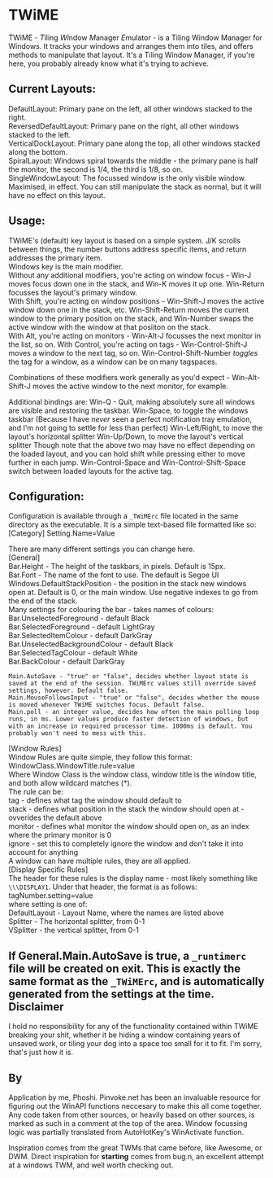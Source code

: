 TWiME
=====

TWiME - *T*iling *Wi*ndow *M*anager *E*mulator - is a Tiling Window Manager for Windows. It tracks your windows and arranges them into tiles, and offers methods to
manipulate that layout. It's a Tiling Window Manager, if you're here, you probably already know what it's trying to achieve.

Current Layouts:
----------------
DefaultLayout: Primary pane on the left, all other windows stacked to the right.  
ReversedDefaultLayout: Primary pane on the right, all other windows stacked to the left.  
VerticalDockLayout: Primary pane along the top, all other windows stacked along the bottom.  
SpiralLayout: Windows spiral towards the middle - the primary pane is half the monitor, the second is 1/4, the third is 1/8, so on.  
SingleWindowLayout: The focussed window is the only visible window. Maximised, in effect. You can still manipulate the stack as normal, but it will have no effect on this layout.  


Usage:
------
TWiME's (default) key layout is based on a simple system. J/K scrolls between things, the number buttons address specific items, and return addresses the primary item.  
Windows key is the main modifier.  
Without any additional modifiers, you're acting on window focus - Win-J moves focus down one in the stack, and Win-K moves it up one. Win-Return focusses the layout's primary window.  
With Shift, you're acting on window positions - Win-Shift-J moves the active window down one in the stack, etc. Win-Shift-Return moves the current window to the primary position on the stack, and Win-Number swaps the active window with the window at that posiiton on the stack.  
With Alt, you're acting on monitors - Win-Alt-J focusses the next monitor in the list, so on.
With Control, you're acting on tags - Win-Control-Shift-J moves a window to the next tag, so on. Win-Control-Shift-Number *toggles* the tag for a window, as a window can be on 
many tagspaces.

Combinations of these modifiers work generally as you'd expect - Win-Alt-Shift-J moves the active window to the next monitor, for example.

Additional bindings are:
Win-Q - Quit, making absolutely sure all windows are visible and restoring the taskbar.
Win-Space, to toggle the windows taskbar (Because I have *never* seen a perfect notification tray emulation, and I'm not going to settle for less than perfect)
Win-Left/Right, to move the layout's horizontal splitter
Win-Up/Down, to move the layout's vertical splitter
Though note that the above two may have no effect depending on the loaded layout, and you can hold shift while pressing either to move further in each jump.
Win-Control-Space and Win-Control-Shift-Space switch between loaded layouts for the active tag.

Configuration:
--------------
Configuration is available through a `_TWiMErc` file located in the same directory as the executable. It is a simple text-based file formatted like so:  
    [Category]
        Setting.Name=Value

There are many different settings you can change here.  
[General]  
    Bar.Height - The height of the taskbars, in pixels. Default is 15px.  
    Bar.Font - The name of the font to use. The default is Segoe UI  
    Windows.DefaultStackPosition - the position in the stack new windows open at. Default is 0, or the main window. Use negative indexes to go from the end of the stack.  
    Many settings for colouring the bar - takes names of colours:  
    Bar.UnselectedForeground - default Black  
    Bar.SelectedForeground - default LightGray  
    Bar.SelectedItemColour - default DarkGray  
    Bar.UnselectedBackgroundColour - default Black  
    Bar.SelectedTagColour - default White  
    Bar.BackColour - default DarkGray   

    Main.AutoSave - "true" or "false", decides whether layout state is saved at the end of the session. TWiMErc values still override saved settings, however. Default false.  
    Main.MouseFollowsInput - "true" or "false", decides whether the mouse is moved whenever TWiME switches focus. Default false.  
    Main.poll - an integer value, decides how often the main polling loop runs, in ms. Lower values produce faster detection of windows, but with an increase in required processor time. 1000ms is default. You probably won't need to mess with this.  
[Window Rules]  
    Window Rules are quite simple, they follow this format:  
    WindowClass.WindowTitle.rule=value  
    Where Window Class is the window class, window title is the window title, and both allow wildcard matches (*).  
    The rule can be:  
        tag - defines what tag the window should default to  
        stack - defines what position in the stack the window should open at - ovverides the default above  
        monitor - defines what monitor the window should open on, as an index where the primary monitor is 0  
        ignore - set this to completely ignore the window and don't take it into account for anything  
    A window can have multiple rules, they are all applied.  
[Display Specific Rules]  
    The header for these rules is the display name - most likely something like `\\\DISPLAY1`. Under that header, the format is as follows:    
    tagNumber.setting=value  
    where setting is one of:  
        DefaultLayout - Layout Name, where the names are listed above  
        Splitter - The horizontal splitter, from 0-1  
        VSplitter - the vertical splitter, from 0-1  
  
If General.Main.AutoSave is true, a `_runtimerc` file will be created on exit. This is exactly the same format as the `_TWiMErc`, and is automatically generated from the settings at the time.
Disclaimer
----------
I hold no responsibility for any of the functionality contained within TWiME breaking your shit, whether it be hiding a window containing years of unsaved work, or tiling your dog into a space too small for it to fit.
I'm sorry, that's just how it is.

By
--
Application by me, Phoshi. 
Pinvoke.net has been an invaluable resource for figuring out the WinAPI functions neccesary to make this all come together.
Any code taken from other sources, or heavily based on other sources, is marked as such in a comment at the top of the area.
Window focussing logic was partially translated from AutoHotKey's WinActivate function.

Inspiration comes from the great TWMs that came before, like Awesome, or DWM. Direct inspiration for **starting** comes from bug.n, an excellent attempt at a windows TWM, and well worth checking out.
